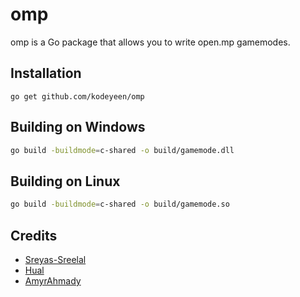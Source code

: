 # omp
omp is a Go package that allows you to write open.mp gamemodes.

## Installation

```shell
go get github.com/kodeyeen/omp
```

## Building on Windows

```bash
go build -buildmode=c-shared -o build/gamemode.dll
```


## Building on Linux

```bash
go build -buildmode=c-shared -o build/gamemode.so
```

## Credits

* [Sreyas-Sreelal](https://github.com/Sreyas-Sreelal)
* [Hual](https://github.com/Hual)
* [AmyrAhmady](https://github.com/AmyrAhmady)
